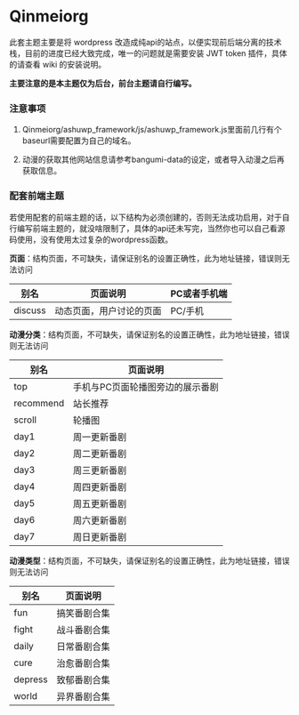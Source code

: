 # Qinmeiorg

此套主题主要是将 wordpress 改造成纯api的站点，以便实现前后端分离的技术栈，目前的进度已经大致完成，唯一的问题就是需要安装 JWT token 插件，具体的请查看 wiki 的安装说明。

**主要注意的是本主题仅为后台，前台主题请自行编写。**

### 注意事项

1. Qinmeiorg/ashuwp_framework/js/ashuwp_framework.js里面前几行有个baseurl需要配置为自己的域名。

2. 动漫的获取其他网站信息请参考bangumi-data的设定，或者导入动漫之后再获取信息。


### 配套前端主题

若使用配套的前端主题的话，以下结构为必须创建的，否则无法成功启用，对于自行编写前端主题的，就没啥限制了，具体的api还未写完，当然你也可以自己看源码使用，没有使用太过复杂的wordpress函数。

**页面**：结构页面，不可缺失，请保证别名的设置正确性，此为地址链接，错误则无法访问

|    别名   | 			  	页面说明	        			|  PC或者手机端 |
| --------- | -------------------------------- | ------------ |
| discuss	  | 动态页面，用户讨论的页面	      	 | PC/手机	   |

**动漫分类**：结构页面，不可缺失，请保证别名的设置正确性，此为地址链接，错误则无法访问

|    别名   | 			  	页面说明	        			|
| --------- | -------------------------------- |
| top		    | 手机与PC页面轮播图旁边的展示番剧    |
| recommend	| 站长推荐                          |
| scroll	  | 轮播图                            |
| day1	    | 周一更新番剧                      |
| day2	    | 周二更新番剧                      |
| day3		  | 周三更新番剧                      |
| day4	    | 周四更新番剧                      |
| day5	    | 周五更新番剧                      |
| day6	    | 周六更新番剧                      |
| day7		  | 周日更新番剧                      |

**动漫类型**：结构页面，不可缺失，请保证别名的设置正确性，此为地址链接，错误则无法访问

|    别名   | 			  	页面说明	        			|
| --------- | -------------------------------- |
|fun	      | 搞笑番剧合集                      |
|fight	    | 战斗番剧合集                      |
|daily	    | 日常番剧合集                      |
|cure	      | 治愈番剧合集                      |
|depress  	| 致郁番剧合集                      |
|world	    | 异界番剧合集                      |
